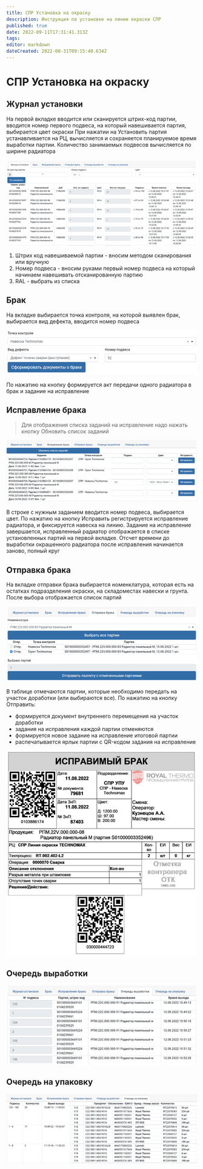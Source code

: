 ```yaml
---
title: СПР Установка на окраску
description: Инструкция по установке на линии окраски СПР
published: true
date: 2022-09-11T17:31:41.313Z
tags: 
editor: markdown
dateCreated: 2022-08-31T09:15:40.634Z
---
```


# СПР Установка на окраску

## Журнал установки

На первой вкладке вводится или сканируется штрих-код партии, вводится номер первого подвеса, на который навешивается партия, выбирается цвет окраски При нажатии на Установить партия устанавливается на РЦ, вычисляется и сохраняется планируемое время выработки партии. Количество занимаемых подвесов вычисляется по ширине радиатора

![](<../../../../../assets/image (277).png>)

1. Штрих код навешиваемой партии - вносим методом сканирования или вручную
2. Номер подвеса - вносим руками первый номер подвеса на который начинаем навешивать отсканированную партию
3. RAL - выбрать из списка

## Брак

На вкладке выбирается точка контроля, на которой выявлен брак, выбирается вид дефекта, вводится номер подвеса

![](<../../../../../assets/image (267).png>)

По нажатию на кнопку формируется акт передачи одного радиатора в брак и задание на исправление

## Исправление брака

>Для отображения списка заданий на исправление надо нажать кнопку Обновить список заданий

![](<../../../../../assets/image (261).png>)

В строке с нужным заданием вводится номер подвеса, выбирается цвет. По нажатию на кнопку Исправить регистрируется исправление радиатора, и фиксируется навеска на линию. Задание на исправление завершается, исправленный радиатор отображается в списке установленных партий на первой вкладке. Отсчет времени до выработки окрашенного радиатора после исправления начинается заново, полный круг

## Отправка брака

На вкладке отправки брака выбирается номенклатура, которая есть на остатках подразделения окраски, на складоместах навески и грунта. После выбора отображается список партий

![](<../../../../../assets/image (262).png>)

В таблице отмечаются партии, которые необходимо передать на участок доработки (или выбираются все). По нажатию на кнопку Отправить:

* формируется документ внутреннего перемещения на участок доработки
* задания на исправления каждой партии отменяются
* формируется новое задание на исправление итоговой партии
* распечатывается ярлык партии с QR-кодом задания на исправление

![](<../../../../../assets/image (270).png>)

## Очередь выработки

![](<../../../../../assets/image (263).png>)

## Очередь на упаковку

![](<../../../../../assets/image (276).png>)
